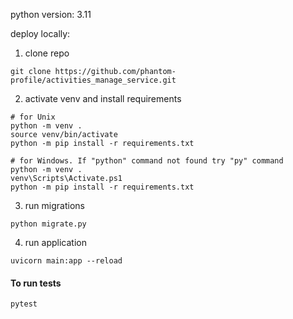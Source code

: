 python version: 3.11

deploy locally:

1) clone repo
```commandline
git clone https://github.com/phantom-profile/activities_manage_service.git
```

2) activate venv and install requirements

```commandline
# for Unix
python -m venv .
source venv/bin/activate
python -m pip install -r requirements.txt
```

```commandline
# for Windows. If "python" command not found try "py" command
python -m venv .
venv\Scripts\Activate.ps1
python -m pip install -r requirements.txt
```

3) run migrations
```commandline
python migrate.py
```

4) run application
```commandline
uvicorn main:app --reload
```

#### To run tests
```commandline
pytest
```